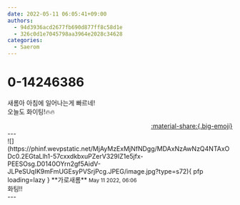 ```yaml
---
date: 2022-05-11 06:05:41+09:00
authors:
  - 94d3936acd2677fb690d877ff8c58d1e
  - 326c0d1e7045798aa3964e2028c34628
categories:
  - Saerom
---
```


# 0-14246386

<div class="post-container" markdown="1">
<div class="content-container md-sidebar__scrollwrap" markdown="1">

새롬아 아침에 일어나는게 빠르네! <br>오늘도 화이팅!🔥🔥

</div>
</div>

<div style="text-align: right;" markdown="1">
<a href="https://weverse.io/fromis9/fanpost/0-14246386" style="text-align: right;">:material-share:{.big-emoji}</a>
</div>
---

<div class="comments-container md-sidebar__scrollwrap" markdown="1">
<div class="comment" markdown="1">
<div class='id-container' markdown="1">
![](https://phinf.wevpstatic.net/MjAyMzExMjNfNDgg/MDAxNzAwNzQ4NTAxODc0.2EGtaLlh1-57cxxdkbxuPZerV329IZ1e5jfx-PEESOsg.D0140OYrn2gf5AidV-JLPeSUqIK9mFmUGEsyPVSrjPcg.JPEG/image.jpg?type=s72){ pfp loading=lazy }
**<span class="artist">가로새롬</span>** <small>May 11 2022, 06:06</small><br>
</div>
<div class='comment-body' markdown="1">
화팅!!
</div>
</div>
</div>
---
